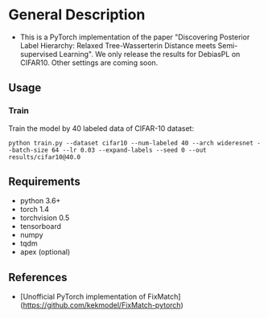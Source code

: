 # General Description
- This is a PyTorch implementation of the paper "Discovering Posterior Label Hierarchy: Relaxed Tree-Wasserterin Distance meets Semi-supervised Learning". We only release the results for DebiasPL on CIFAR10. Other settings are coming soon.



## Usage

### Train
Train the model by 40 labeled data of CIFAR-10 dataset:

```
python train.py --dataset cifar10 --num-labeled 40 --arch wideresnet --batch-size 64 --lr 0.03 --expand-labels --seed 0 --out results/cifar10@40.0
```






## Requirements
- python 3.6+
- torch 1.4
- torchvision 0.5
- tensorboard
- numpy
- tqdm
- apex (optional)


## References
- [Unofficial PyTorch implementation of FixMatch] (https://github.com/kekmodel/FixMatch-pytorch)
